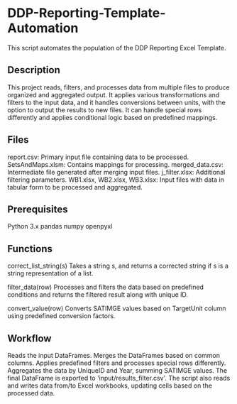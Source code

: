 # DDP-Reporting-Template-Automation

This script automates the population of the DDP Reporting Excel Template.

## Description

This project reads, filters, and processes data from multiple files to produce organized and aggregated output. It applies various transformations and filters to the input data, and it handles conversions between units, with the option to output the results to new files. It can handle special rows differently and applies conditional logic based on predefined mappings.

## Files

report.csv: Primary input file containing data to be processed.
SetsAndMaps.xlsm: Contains mappings for processing.
merged_data.csv: Intermediate file generated after merging input files.
j_filter.xlsx: Additional filtering parameters.
WB1.xlsx, WB2.xlsx, WB3.xlsx: Input files with data in tabular form to be processed and aggregated.

## Prerequisites

Python 3.x
pandas
numpy
openpyxl

## Functions

correct_list_string(s)
Takes a string s, and returns a corrected string if s is a string representation of a list.

filter_data(row)
Processes and filters the data based on predefined conditions and returns the filtered result along with unique ID.

convert_value(row)
Converts SATIMGE values based on TargetUnit column using predefined conversion factors.

## Workflow

Reads the input DataFrames.
Merges the DataFrames based on common columns.
Applies predefined filters and processes special rows differently.
Aggregates the data by UniqueID and Year, summing SATIMGE values.
The final DataFrame is exported to 'input/results_filter.csv'.
The script also reads and writes data from/to Excel workbooks, updating cells based on the processed data.

